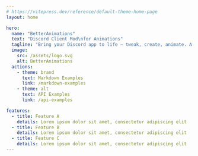 ```yaml
---
# https://vitepress.dev/reference/default-theme-home-page
layout: home

hero:
  name: "BetterAnimations"
  text: "Discord Client Mod\nfor Animations"
  tagline: "Bring your Discord app to life — tweak, create, animate. A BetterDiscord plugin."
  image:
    src: /assets/logo.svg
    alt: BetterAnimations
  actions:
    - theme: brand
      text: Markdown Examples
      link: /markdown-examples
    - theme: alt
      text: API Examples
      link: /api-examples

features:
  - title: Feature A
    details: Lorem ipsum dolor sit amet, consectetur adipiscing elit
  - title: Feature B
    details: Lorem ipsum dolor sit amet, consectetur adipiscing elit
  - title: Feature C
    details: Lorem ipsum dolor sit amet, consectetur adipiscing elit
---
```


